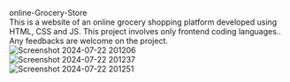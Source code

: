 online-Grocery-Store<br>
This is a website of an online grocery shopping platform developed using HTML, CSS and JS. This project involves only frontend coding languages.. Any feedbacks are welcome on the project.<br>
![Screenshot 2024-07-22 201206](https://github.com/user-attachments/assets/0f9e8113-8f4a-43bd-8ae6-cc61cde5222e)<br>
![Screenshot 2024-07-22 201237](https://github.com/user-attachments/assets/6e76d76a-27ec-404a-a97f-ddeb012fbcd7)<br>
![Screenshot 2024-07-22 201251](https://github.com/user-attachments/assets/cbebf813-3447-4bac-814e-654361eeb044)<br>



